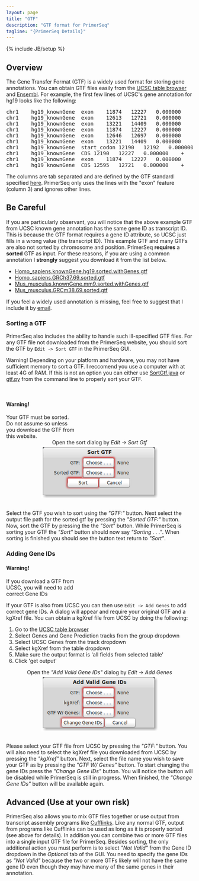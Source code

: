 ```yaml
---
layout: page
title: "GTF"
description: "GTF format for PrimerSeq"
tagline: "{PrimerSeq Details}"
---
```

{% include JB/setup %}

## Overview

The Gene Transfer Format (GTF) is a widely used format for storing gene annotations.
You can obtain GTF files easily from the [UCSC table browser](http://genome.ucsc.edu/cgi-bin/hgTables?command=start)
and [Ensembl](http://www.ensembl.org/info/data/ftp/index.html). For example,
the first few lines of UCSC's gene annotation for hg19 looks like the following:

<pre style="overflow-x: scroll; white-space:nowrap;">
chr1&nbsp;&nbsp;&nbsp;&nbsp;hg19_knownGene&nbsp;&nbsp;exon&nbsp;&nbsp;&nbsp;&nbsp;11874&nbsp;&nbsp;&nbsp;12227&nbsp;&nbsp;&nbsp;0.000000&nbsp;&nbsp;&nbsp;&nbsp;+&nbsp;&nbsp;&nbsp;.&nbsp;&nbsp;&nbsp;gene_id&nbsp;"uc001aaa.3";&nbsp;transcript_id&nbsp;"uc001aaa.3";<br/>
chr1&nbsp;&nbsp;&nbsp;&nbsp;hg19_knownGene&nbsp;&nbsp;exon&nbsp;&nbsp;&nbsp;&nbsp;12613&nbsp;&nbsp;&nbsp;12721&nbsp;&nbsp;&nbsp;0.000000&nbsp;&nbsp;&nbsp;&nbsp;+&nbsp;&nbsp;&nbsp;.&nbsp;&nbsp;&nbsp;gene_id&nbsp;"uc001aaa.3";&nbsp;transcript_id&nbsp;"uc001aaa.3";<br/>
chr1&nbsp;&nbsp;&nbsp;&nbsp;hg19_knownGene&nbsp;&nbsp;exon&nbsp;&nbsp;&nbsp;&nbsp;13221&nbsp;&nbsp;&nbsp;14409&nbsp;&nbsp;&nbsp;0.000000&nbsp;&nbsp;&nbsp;&nbsp;+&nbsp;&nbsp;&nbsp;.&nbsp;&nbsp;&nbsp;gene_id&nbsp;"uc001aaa.3";&nbsp;transcript_id&nbsp;"uc001aaa.3";<br/>
chr1&nbsp;&nbsp;&nbsp;&nbsp;hg19_knownGene&nbsp;&nbsp;exon&nbsp;&nbsp;&nbsp;&nbsp;11874&nbsp;&nbsp;&nbsp;12227&nbsp;&nbsp;&nbsp;0.000000&nbsp;&nbsp;&nbsp;&nbsp;+&nbsp;&nbsp;&nbsp;.&nbsp;&nbsp;&nbsp;gene_id&nbsp;"uc010nxr.1";&nbsp;transcript_id&nbsp;"uc010nxr.1";<br/>
chr1&nbsp;&nbsp;&nbsp;&nbsp;hg19_knownGene&nbsp;&nbsp;exon&nbsp;&nbsp;&nbsp;&nbsp;12646&nbsp;&nbsp;&nbsp;12697&nbsp;&nbsp;&nbsp;0.000000&nbsp;&nbsp;&nbsp;&nbsp;+&nbsp;&nbsp;&nbsp;.&nbsp;&nbsp;&nbsp;gene_id&nbsp;"uc010nxr.1";&nbsp;transcript_id&nbsp;"uc010nxr.1";<br/>
chr1&nbsp;&nbsp;&nbsp;&nbsp;hg19_knownGene&nbsp;&nbsp;exon&nbsp;&nbsp;&nbsp;&nbsp;13221&nbsp;&nbsp;&nbsp;14409&nbsp;&nbsp;&nbsp;0.000000&nbsp;&nbsp;&nbsp;&nbsp;+&nbsp;&nbsp;&nbsp;.&nbsp;&nbsp;&nbsp;gene_id&nbsp;"uc010nxr.1";&nbsp;transcript_id&nbsp;"uc010nxr.1";<br/>
chr1&nbsp;&nbsp;&nbsp;&nbsp;hg19_knownGene&nbsp;&nbsp;start_codon&nbsp;12190&nbsp;&nbsp;&nbsp;12192&nbsp;&nbsp;&nbsp;0.000000&nbsp;&nbsp;&nbsp;&nbsp;+&nbsp;&nbsp;&nbsp;.&nbsp;&nbsp;&nbsp;gene_id&nbsp;"uc010nxq.1";&nbsp;transcript_id&nbsp;"uc010nxq.1";<br/>
chr1&nbsp;&nbsp;&nbsp;&nbsp;hg19_knownGene&nbsp;&nbsp;CDS&nbsp;12190&nbsp;&nbsp;&nbsp;12227&nbsp;&nbsp;&nbsp;0.000000&nbsp;&nbsp;&nbsp;&nbsp;+&nbsp;&nbsp;&nbsp;0&nbsp;&nbsp;&nbsp;gene_id&nbsp;"uc010nxq.1";&nbsp;transcript_id&nbsp;"uc010nxq.1";<br/>
chr1&nbsp;&nbsp;&nbsp;&nbsp;hg19_knownGene&nbsp;&nbsp;exon&nbsp;&nbsp;&nbsp;&nbsp;11874&nbsp;&nbsp;&nbsp;12227&nbsp;&nbsp;&nbsp;0.000000&nbsp;&nbsp;&nbsp;&nbsp;+&nbsp;&nbsp;&nbsp;.&nbsp;&nbsp;&nbsp;gene_id&nbsp;"uc010nxq.1";&nbsp;transcript_id&nbsp;"uc010nxq.1";<br/>
chr1&nbsp;&nbsp;&nbsp;&nbsp;hg19_knownGene&nbsp;&nbsp;CDS&nbsp;12595&nbsp;&nbsp;&nbsp;12721&nbsp;&nbsp;&nbsp;0.000000&nbsp;&nbsp;&nbsp;&nbsp;+&nbsp;&nbsp;&nbsp;1&nbsp;&nbsp;&nbsp;gene_id&nbsp;"uc010nxq.1";&nbsp;transcript_id&nbsp;"uc010nxq.1";<br/>
</pre>

The columns are tab separated and are defined by the GTF standard specified [here](http://mblab.wustl.edu/GTF22.html).
PrimerSeq only uses the lines with the "exon" feature (column 3) and ignores other lines.

## Be Careful 

If you are particularly observant, you will notice that the above example GTF from UCSC known gene annotation has
the same gene ID as transcript ID. This is because the GTF format requires a gene ID
attribute, so UCSC just fills in a wrong value (the transcript ID).
This example GTF and many GTFs are also not sorted by chromosome and position. PrimerSeq **requires** a **sorted**
GTF as input. For these reasons, if you are using a common annotation I **strongly** suggest you download it from the list
below.

* [Homo_sapiens.knownGene.hg19.sorted.withGenes.gtf](http://sourceforge.net/projects/primerseq/files/GTF/Homo_sapiens.knownGene.hg19.sorted.withGenes.gtf/download)
* [Homo_sapiens.GRCh37.69.sorted.gtf](http://sourceforge.net/projects/primerseq/files/GTF/Homo_sapiens.GRCh37.69.sorted.gtf/download)
* [Mus_musculus.knownGene.mm9.sorted.withGenes.gtf](http://sourceforge.net/projects/primerseq/files/GTF/Mus_musculus.knownGene.mm9.sorted.withGenes.gtf/download)
* [Mus_musculus.GRCm38.69.sorted.gtf](http://sourceforge.net/projects/primerseq/files/GTF/Mus_musculus.GRCm38.69.sorted.gtf/download)

If you feel a widely used annotation is missing, feel free to suggest that I 
include it by [email](mailto:primerseq@gmail.com).

### Sorting a GTF

PrimerSeq also includes the ability to handle such ill-specified GTF files.
For any GTF file not downloaded from the PrimerSeq website, you should
sort the GTF by `Edit -> Sort GTF` in the PrimerSeq GUI.

<span style="display:block"><span class="label label-warning">Warning!</span> Depending on your platform and hardware,
you may not have sufficient memory to sort a GTF. I reccomend you use a computer with at least 4G of RAM.
If this is not an option you can
either use <a href="https://github.com/ctokheim/PrimerSeq/blob/master/bin/java_src/SortGtf.java">SortGtf.java</a>
or <a href="https://github.com/ctokheim/PrimerSeq/blob/master/gtf.py">gtf.py</a> from the command line to properly sort your GTF.
</span>

</br>

<div class="alert alert-block pull-right">
  <h4>Warning!</h4>
  Your GTF must be sorted.</br>
  Do not assume so unless</br>
  you download the GTF from</br>
  this website.
</div>

<center>Open the sort dialog by <i>Edit -> Sort Gtf</i></center>
<img src="sortgtf.png" style="display:block;margin-left:auto;margin-right:auto;" />
</br>

Select the GTF you wish to sort using the *"GTF:"* button. Next select the output file path
for the sorted gtf by pressing the *"Sorted GTF:"* button. Now, sort the GTF by pressing the
the *"Sort"* button. While PrimerSeq is sorting your GTF the *"Sort"* button should now say
*"Sorting . . ."*. When sorting is finished you should see the button text return to *"Sort"*.

### Adding Gene IDs

<div class="alert alert-block pull-right">
  <h4>Warning!</h4>
  If you download a GTF from</br>
  UCSC, you will need to add</br>
  correct Gene IDs
</div>

If your GTF is also from UCSC you can then use `Edit -> Add Genes` to add correct gene IDs.
A dialog will appear and require your original GTF and a kgXref file. 
You can obtain a kgXref file from UCSC by doing the following:

1. Go to the [UCSC table browser](http://genome.ucsc.edu/cgi-bin/hgTables)
2. Select Genes and Gene Prediction tracks from the group dropdown
3. Select UCSC Genes from the track dropdown
4. Select kgXref from the table dropdown
5. Make sure the output format is 'all fields from selected table'
6. Click 'get output'

<center>Open the <i>"Add Valid Gene IDs"</i> dialog by <i>Edit -> Add Genes</i></center>
<img src="addgenes.png" style="display:block;margin-left:auto;margin-right:auto;" />
</br>

Please select your GTF file from UCSC by pressing the *"GTF:"* button.
You will also need to select the kgXref file you downloaded from UCSC by pressing the *"kgXref"* button.
Next, select the file name you wish to save your GTF as by pressing the *"GTF W/ Genes"* button.
To start changing the gene IDs press the *"Change Gene IDs"* button. You will notice the button will be
disabled while PrimerSeq is still in progress. When finished, the *"Change Gene IDs"* button will be available
again.

## Advanced (Use at your own risk)

PrimerSeq also allows you to mix GTF files together or use output from transcript assembly programs like [Cufflinks](http://cufflinks.cbcb.umd.edu/).
Like any normal GTF, output from programs like Cufflinks can be used as long as it is properly sorted (see above for details). In addition you can combine
two or more GTF files into a single input GTF file for PrimerSeq. Besides sorting, the only additional action you must perform is to select *"Not Valid"* from
the Gene ID dropdown in the *Optional* tab of the GUI. You need to specify the gene IDs as *"Not Valid"* because the two or more GTFs likely will not
have the same gene ID even though they may have many of the same genes in their annotation.

